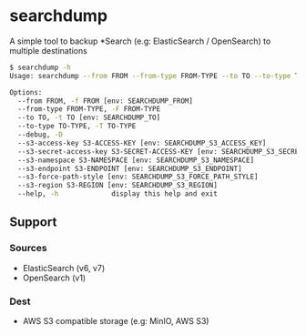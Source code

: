 # searchdump

A simple tool to backup *Search (e.g: ElasticSearch / OpenSearch) to multiple destinations

```bash
$ searchdump -h
Usage: searchdump --from FROM --from-type FROM-TYPE --to TO --to-type TO-TYPE [--debug] [--s3-access-key S3-ACCESS-KEY] [--s3-secret-access-key S3-SECRET-ACCESS-KEY] [--s3-namespace S3-NAMESPACE] [--s3-endpoint S3-ENDPOINT] [--s3-force-path-style] [--s3-region S3-REGION]

Options:
  --from FROM, -f FROM [env: SEARCHDUMP_FROM]
  --from-type FROM-TYPE, -F FROM-TYPE
  --to TO, -t TO [env: SEARCHDUMP_TO]
  --to-type TO-TYPE, -T TO-TYPE
  --debug, -D
  --s3-access-key S3-ACCESS-KEY [env: SEARCHDUMP_S3_ACCESS_KEY]
  --s3-secret-access-key S3-SECRET-ACCESS-KEY [env: SEARCHDUMP_S3_SECRET_ACCESS_KEY]
  --s3-namespace S3-NAMESPACE [env: SEARCHDUMP_S3_NAMESPACE]
  --s3-endpoint S3-ENDPOINT [env: SEARCHDUMP_S3_ENDPOINT]
  --s3-force-path-style [env: SEARCHDUMP_S3_FORCE_PATH_STYLE]
  --s3-region S3-REGION [env: SEARCHDUMP_S3_REGION]
  --help, -h             display this help and exit
```

## Support

### Sources

- ElasticSearch (v6, v7)
- OpenSearch (v1)

### Dest

- AWS S3 compatible storage (e.g: MinIO, AWS S3)
